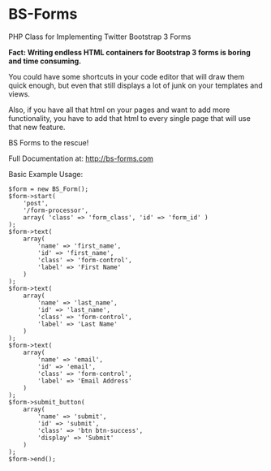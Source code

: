 # BS-Forms
PHP Class for Implementing Twitter Bootstrap 3 Forms

<b>Fact: Writing endless HTML containers for Bootstrap 3 forms is boring and time consuming.</b>

You could have some shortcuts in your code editor that will draw them quick enough, but even that still displays a lot of junk on your templates and views.

Also, if you have all that html on your pages and want to add more functionality, you have to add that html to every single page that will use that new feature.

BS Forms to the rescue!

Full Documentation at:  http://bs-forms.com


Basic Example Usage:


```
$form = new BS_Form();
$form->start(
	'post',
	'/form-processor',
	array( 'class' => 'form_class', 'id' => 'form_id' )
);
$form->text(
	array(
		'name' => 'first_name',
		'id' => 'first_name',
		'class' => 'form-control',
		'label' => 'First Name'
	)
);
$form->text(
	array(
		'name' => 'last_name',
		'id' => 'last_name',
		'class' => 'form-control',
		'label' => 'Last Name'
	)
);
$form->text(
	array(
		'name' => 'email',
		'id' => 'email',
		'class' => 'form-control',
		'label' => 'Email Address'
	)
);
$form->submit_button(
	array(
		'name' => 'submit',
		'id' => 'submit',
		'class' => 'btn btn-success',
		'display' => 'Submit'
	)
);
$form->end();
```